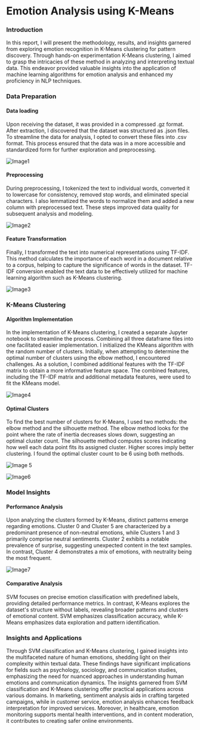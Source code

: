 # Emotion Analysis using K-Means

### Introduction
In this report, I will present the
methodology, results, and insights garnered
from exploring emotion recognition in K-Means clustering for
pattern discovery. Through hands-on
experimentation K-Means clustering, I aimed to grasp
the intricacies of these method in analyzing
and interpreting textual data. This endeavor
provided valuable insights into the
application of machine learning algorithms
for emotion analysis and enhanced my
proficiency in NLP techniques.

### Data Preparation
#### Data loading
Upon receiving the dataset, it was provided
in a compressed .gz format. After extraction,
I discovered that the dataset was structured
as .json files. To streamline the data for
analysis, I opted to convert these files into
.csv format. This process ensured that the
data was in a more accessible and
standardized form for further exploration
and preprocessing.

![Image1](https://github.com/shivam-chavan-05/Emotion-Analysis-using-Kmeans/assets/144063863/26f6f99b-04cc-41f5-9c7e-49e25c69c111)

#### Preprocessing
During preprocessing, I tokenized the text to
individual words, converted it to lowercase
for consistency, removed stop words, and
eliminated special characters. I also
lemmatized the words to normalize them
and added a new column with preprocessed
text. These steps improved data quality for
subsequent analysis and modeling.

![Image2](https://github.com/shivam-chavan-05/Emotion-Analysis-using-Kmeans/assets/144063863/3ef3e75e-b9bf-421a-a89b-22db401474bf)


#### Feature Transformation
Finally, I transformed the text into numerical
representations using TF-IDF. This method
calculates the importance of each word in a
document relative to a corpus, helping to
capture the significance of words in the
dataset. TF-IDF conversion enabled the text
data to be effectively utilized for machine
learning algorithm such as
K-Means clustering.

![Image3](https://github.com/shivam-chavan-05/Emotion-Analysis-using-Kmeans/assets/144063863/243c493a-c5ee-43a3-92f8-a8f470ce1441)


### K-Means Clustering
#### Algorithm Implementation
In the implementation of K-Means
clustering, I created a separate Jupyter
notebook to streamline the process.
Combining all three dataframe files into one
facilitated easier implementation. I
initialized the KMeans algorithm with the
random number of clusters. Initially, when
attempting to determine the optimal number
of clusters using the elbow method, I
encountered challenges. As a solution, I
combined additional features with the
TF-IDF matrix to obtain a more informative
feature space. The combined features,
including the TF-IDF matrix and additional
metadata features, were used to fit the
KMeans model.

![Image4](https://github.com/shivam-chavan-05/Emotion-Analysis-using-Kmeans/assets/144063863/43917b19-2ff3-4378-90cb-56b82c54eaba)


#### Optimal Clusters
To find the best number of clusters for
K-Means, I used two methods: the elbow
method and the silhouette method. The
elbow method looks for the point where the
rate of inertia decreases slows down,
suggesting an optimal cluster count. The
silhouette method computes scores
indicating how well each data point fits its
assigned cluster. Higher scores imply better
clustering. I found the optimal cluster count
to be 6 using both methods.


![Image 5](https://github.com/shivam-chavan-05/Emotion-Analysis-using-Kmeans/assets/144063863/4d3e6ca2-0ab4-49b6-8655-55c84be14312)


![Image6](https://github.com/shivam-chavan-05/Emotion-Analysis-using-Kmeans/assets/144063863/3eebc36d-14a5-436b-92c4-04adf1cfff8c)

### Model Insights
#### Performance Analysis

Upon analyzing the clusters formed by
K-Means, distinct patterns emerge regarding
emotions. Cluster 0 and Cluster 5 are
characterized by a predominant presence of
non-neutral emotions, while Clusters 1 and 3
primarily comprise neutral sentiments.
Cluster 2 exhibits a notable prevalence of
surprise, suggesting unexpected content in
the text samples. In contrast, Cluster 4
demonstrates a mix of emotions, with
neutrality being the most frequent.

![Image7](https://github.com/shivam-chavan-05/Emotion-Analysis-using-Kmeans/assets/144063863/2220a8bb-cde6-41ec-9306-e7e50a431731)


#### Comparative Analysis
SVM focuses on precise emotion
classification with predefined labels,
providing detailed performance metrics. In
contrast, K-Means explores the dataset's
structure without labels, revealing broader
patterns and clusters of emotional content.
SVM emphasizes classification accuracy,
while K-Means emphasizes data exploration
and pattern identification.

### Insights and Applications
Through SVM classification and K-Means
clustering, I gained insights into the
multifaceted nature of human emotions,
shedding light on their complexity within
textual data. These findings have significant
implications for fields such as psychology,
sociology, and communication studies,
emphasizing the need for nuanced
approaches in understanding human
emotions and communication dynamics.
The insights garnered from SVM
classification and K-Means clustering offer
practical applications across various
domains. In marketing, sentiment analysis
aids in crafting targeted campaigns, while in
customer service, emotion analysis enhances
feedback interpretation for improved
services. Moreover, in healthcare, emotion
monitoring supports mental health
interventions, and in content moderation, it
contributes to creating safer online
environments.
